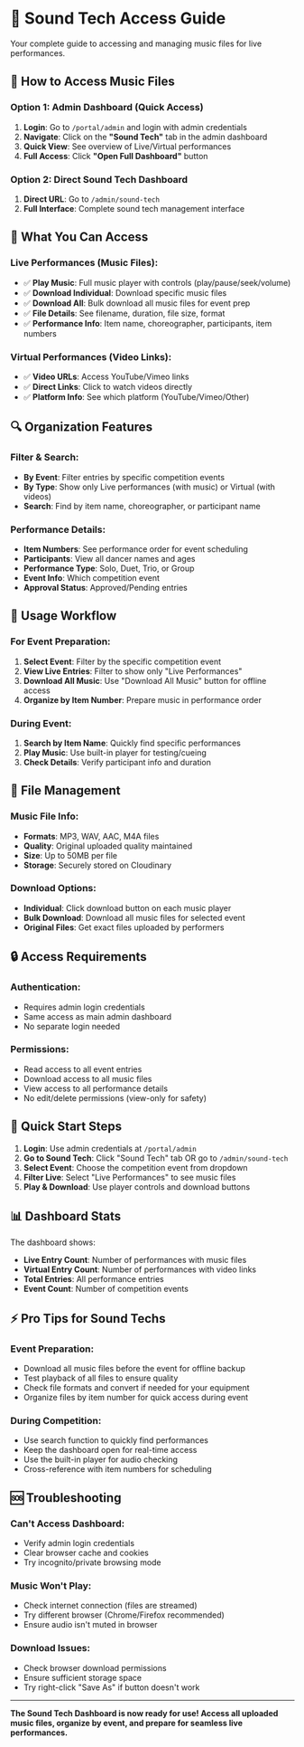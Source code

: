 # 🎵 Sound Tech Access Guide

Your complete guide to accessing and managing music files for live performances.

## 🚀 **How to Access Music Files**

### **Option 1: Admin Dashboard (Quick Access)**
1. **Login**: Go to `/portal/admin` and login with admin credentials
2. **Navigate**: Click on the **"Sound Tech"** tab in the admin dashboard
3. **Quick View**: See overview of Live/Virtual performances 
4. **Full Access**: Click **"Open Full Dashboard"** button

### **Option 2: Direct Sound Tech Dashboard**
1. **Direct URL**: Go to `/admin/sound-tech` 
2. **Full Interface**: Complete sound tech management interface

## 🎵 **What You Can Access**

### **Live Performances (Music Files):**
- ✅ **Play Music**: Full music player with controls (play/pause/seek/volume)
- ✅ **Download Individual**: Download specific music files
- ✅ **Download All**: Bulk download all music files for event prep
- ✅ **File Details**: See filename, duration, file size, format
- ✅ **Performance Info**: Item name, choreographer, participants, item numbers

### **Virtual Performances (Video Links):**
- ✅ **Video URLs**: Access YouTube/Vimeo links
- ✅ **Direct Links**: Click to watch videos directly
- ✅ **Platform Info**: See which platform (YouTube/Vimeo/Other)

## 🔍 **Organization Features**

### **Filter & Search:**
- **By Event**: Filter entries by specific competition events
- **By Type**: Show only Live performances (with music) or Virtual (with videos)
- **Search**: Find by item name, choreographer, or participant name

### **Performance Details:**
- **Item Numbers**: See performance order for event scheduling
- **Participants**: View all dancer names and ages
- **Performance Type**: Solo, Duet, Trio, or Group
- **Event Info**: Which competition event
- **Approval Status**: Approved/Pending entries

## 📱 **Usage Workflow**

### **For Event Preparation:**
1. **Select Event**: Filter by the specific competition event
2. **View Live Entries**: Filter to show only "Live Performances"
3. **Download All Music**: Use "Download All Music" button for offline access
4. **Organize by Item Number**: Prepare music in performance order

### **During Event:**
1. **Search by Item Name**: Quickly find specific performances
2. **Play Music**: Use built-in player for testing/cueing
3. **Check Details**: Verify participant info and duration

## 💾 **File Management**

### **Music File Info:**
- **Formats**: MP3, WAV, AAC, M4A files
- **Quality**: Original uploaded quality maintained
- **Size**: Up to 50MB per file
- **Storage**: Securely stored on Cloudinary

### **Download Options:**
- **Individual**: Click download button on each music player
- **Bulk Download**: Download all music files for selected event
- **Original Files**: Get exact files uploaded by performers

## 🔒 **Access Requirements**

### **Authentication:**
- Requires admin login credentials
- Same access as main admin dashboard
- No separate login needed

### **Permissions:**
- Read access to all event entries
- Download access to all music files
- View access to all performance details
- No edit/delete permissions (view-only for safety)

## 🎯 **Quick Start Steps**

1. **Login**: Use admin credentials at `/portal/admin`
2. **Go to Sound Tech**: Click "Sound Tech" tab OR go to `/admin/sound-tech`
3. **Select Event**: Choose the competition event from dropdown
4. **Filter Live**: Select "Live Performances" to see music files
5. **Play & Download**: Use player controls and download buttons

## 📊 **Dashboard Stats**

The dashboard shows:
- **Live Entry Count**: Number of performances with music files
- **Virtual Entry Count**: Number of performances with video links  
- **Total Entries**: All performance entries
- **Event Count**: Number of competition events

## ⚡ **Pro Tips for Sound Techs**

### **Event Preparation:**
- Download all music files before the event for offline backup
- Test playback of all files to ensure quality
- Check file formats and convert if needed for your equipment
- Organize files by item number for quick access during event

### **During Competition:**
- Use search function to quickly find performances
- Keep the dashboard open for real-time access
- Use the built-in player for audio checking
- Cross-reference with item numbers for scheduling

## 🆘 **Troubleshooting**

### **Can't Access Dashboard:**
- Verify admin login credentials
- Clear browser cache and cookies
- Try incognito/private browsing mode

### **Music Won't Play:**
- Check internet connection (files are streamed)
- Try different browser (Chrome/Firefox recommended)
- Ensure audio isn't muted in browser

### **Download Issues:**
- Check browser download permissions
- Ensure sufficient storage space
- Try right-click "Save As" if button doesn't work

---

**The Sound Tech Dashboard is now ready for use! Access all uploaded music files, organize by event, and prepare for seamless live performances.**
